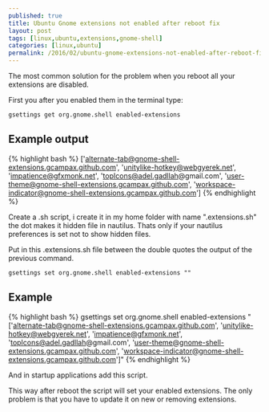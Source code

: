 ```yaml
---
published: true
title: Ubuntu Gnome extensions not enabled after reboot fix
layout: post
tags: [linux,ubuntu,extensions,gnome-shell]
categories: [linux,ubuntu]
permalink: /2016/02/ubuntu-gnome-extensions-not-enabled-after-reboot-fix/
---
```

The most common solution for the problem when you reboot all your extensions are disabled.

First you after you enabled them in the terminal type:

```
gsettings get org.gnome.shell enabled-extensions
```


## Example output

{% highlight bash %}
['alternate-tab@gnome-shell-extensions.gcampax.github.com', 'unitylike-hotkey@webgyerek.net', 'impatience@gfxmonk.net', 'topIcons@adel.gadllah@gmail.com', 'user-theme@gnome-shell-extensions.gcampax.github.com', 'workspace-indicator@gnome-shell-extensions.gcampax.github.com']
{% endhighlight %}

Create a .sh script, i create it in my home folder with name ".extensions.sh" the dot makes it hidden file in nautilus.
Thats only if your nautilus preferences is set not to show hidden files.

Put in this .extensions.sh file between the double quotes the output of the previous command.

```
gsettings set org.gnome.shell enabled-extensions ""
```

## Example


{% highlight bash %}
gsettings set org.gnome.shell enabled-extensions "['alternate-tab@gnome-shell-extensions.gcampax.github.com', 'unitylike-hotkey@webgyerek.net', 'impatience@gfxmonk.net', 'topIcons@adel.gadllah@gmail.com', 'user-theme@gnome-shell-extensions.gcampax.github.com', 'workspace-indicator@gnome-shell-extensions.gcampax.github.com']"
{% endhighlight %}

And in startup applications add this script.

This way after reboot the script will set your enabled extensions.
The only problem is that you have to update it on new or removing extensions.
